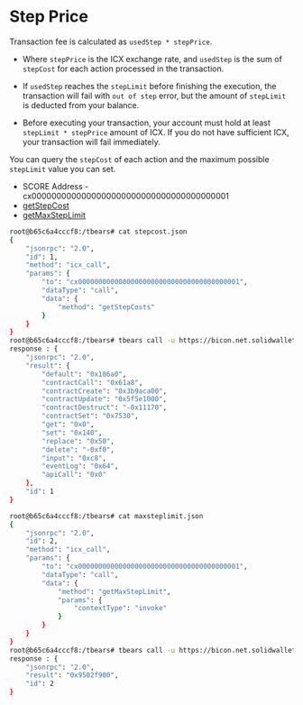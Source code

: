 # Step Price

Transaction fee is calculated as `usedStep * stepPrice`.

- Where `stepPrice` is the ICX exchange rate, and `usedStep` is the sum of `stepCost` for each action processed in the transaction.

- If `usedStep` reaches the `stepLimit` before finishing the execution, the transaction will fail with `out of step` error, but the amount of `stepLimit` is deducted from your balance.  

- Before executing your transaction, your account must hold at least `stepLimit * stepPrice` amount of ICX. If you do not have sufficient ICX, your transaction will fail immediately.

You can query the `stepCost` of each action and the maximum possible `stepLimit` value you can set. 

- SCORE Address - cx0000000000000000000000000000000000000001
- [getStepCost](https://github.com/icon-project/governance/blob/master/README.md#getstepcosts)
- [getMaxStepLimit](https://github.com/icon-project/governance/blob/master/README.md#getmaxsteplimit)

```bash
root@b65c6a4cccf8:/tbears# cat stepcost.json 
{
    "jsonrpc": "2.0",
    "id": 1,
    "method": "icx_call",
    "params": {
        "to": "cx0000000000000000000000000000000000000001",
        "dataType": "call",
        "data": {
            "method": "getStepCosts"
        }
    }
}
root@b65c6a4cccf8:/tbears# tbears call -u https://bicon.net.solidwallet.io/api/v3 stepcost.json
response : {
    "jsonrpc": "2.0",
    "result": {
        "default": "0x186a0",
        "contractCall": "0x61a8",
        "contractCreate": "0x3b9aca00",
        "contractUpdate": "0x5f5e1000",
        "contractDestruct": "-0x11170",
        "contractSet": "0x7530",
        "get": "0x0",
        "set": "0x140",
        "replace": "0x50",
        "delete": "-0xf0",
        "input": "0xc8",
        "eventLog": "0x64",
        "apiCall": "0x0"
    },
    "id": 1
}
```

```bash
root@b65c6a4cccf8:/tbears# cat maxsteplimit.json 
{
    "jsonrpc": "2.0",
    "id": 2,
    "method": "icx_call",
    "params": {
        "to": "cx0000000000000000000000000000000000000001",
        "dataType": "call",
        "data": {
            "method": "getMaxStepLimit",
            "params": {
                "contextType": "invoke"
            }
        }
    }
}
root@b65c6a4cccf8:/tbears# tbears call -u https://bicon.net.solidwallet.io/api/v3 maxsteplimit.json 
response : {
    "jsonrpc": "2.0",
    "result": "0x9502f900",
    "id": 2
}
```
